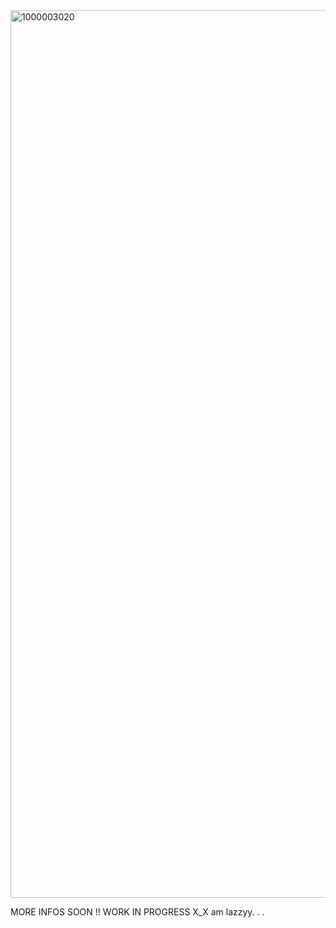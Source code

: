 <img width="1321" height="1420" alt="1000003020" src="https://github.com/user-attachments/assets/31afe884-9623-4651-a938-9fd00d41d5c8" />


MORE INFOS SOON !! WORK IN PROGRESS X_X am lazzyy. . .

<!--
**Beexyzxne/Beexyzxne** is a ✨ _special_ ✨ repository because its `README.md` (this file) appears on your GitHub profile.

Here are some ideas to get you started:

- 🔭 I’m currently working on ...
- 🌱 I’m currently learning ...
- 👯 I’m looking to collaborate on ...
- 🤔 I’m looking for help with ...
- 💬 Ask me about ...
- 📫 How to reach me: ...
- 😄 Pronouns: ...
- ⚡ Fun fact: ...
-->
